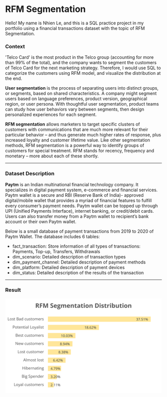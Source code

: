 # RFM Segmentation

Hello! My name is Nhien Le, and this is a SQL practice project in my portfolio using a financial transactions dataset with the topic of RFM Segmentation.

### Context
'Telco Card' is the most product in the Telco group (accounting for more than 99% of the total),
and the company wants to segment the customers of Telco Card for the next marketing strategy. Therefore, I would use SQL to categorize the customers using RFM model, and visualize the distribution at the end.

**User segmentation** is the process of separating users into distinct groups, or segments, based on shared characteristics. A company might segment users based on language preferences, product version, geographical region, or user persona. With thoughtful user segmentation, product teams can study how user behaviors vary between segments, then design personalized experiences for each segment.

**RFM segmentation** allows marketers to target specific clusters of customers with communications that are much more relevant for their particular behavior – and thus generate much higher rates of response, plus increased loyalty and customer lifetime value. Like other segmentation methods, RFM segmentation is a powerful way to identify groups of customers for special treatment. RFM stands for recency, frequency and monetary – more about each of these shortly.

---
### Dataset Description
**Paytm** is an Indian multinational financial technology company. It specializes in digital payment system, e-commerce and financial services. Paytm wallet is a secure and RBI (Reserve Bank of India)- approved digital/mobile wallet that provides a myriad of financial features to fulfill every consumer’s payment needs. Paytm wallet can be topped up through UPI (Unified Payments Interface), internet banking, or credit/debit cards. Users can also transfer money from a Paytm wallet to recipient’s bank account or their own Paytm wallet.

Below is a small database of payment transactions from 2019 to 2020 of Paytm Wallet. The database
includes 6 tables:
- fact_transaction: Store information of all types of transactions: Payments, Top-up, Transfers, Withdrawals
- dim_scenario: Detailed description of transaction types
- dim_payment_channel: Detailed description of payment methods
- dim_platform: Detailed description of payment devices
- dim_status: Detailed description of the results of the transaction

---
### Result
<img src="RFM Segmentation.png" alt="RFM Segmentation" width="600"/>
